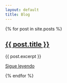 ```yaml
---
layout: default
title: Blog
---
```

<!--<h2><a href="/listado/">Listado por años</a></h2>-->

<div class="posts">
{% for post in site.posts %}
<article class="post">

<h1><a href="{{ site.baseurl }}{{ post.url }}">{{ post.title }}</a></h1>

<div class="entry">
{{ post.excerpt }}
</div>

<a href="{{ site.baseurl }}{{ post.url }}" class="read-more">Sigue leyendo</a>
</article>
{% endfor %}
</div>
